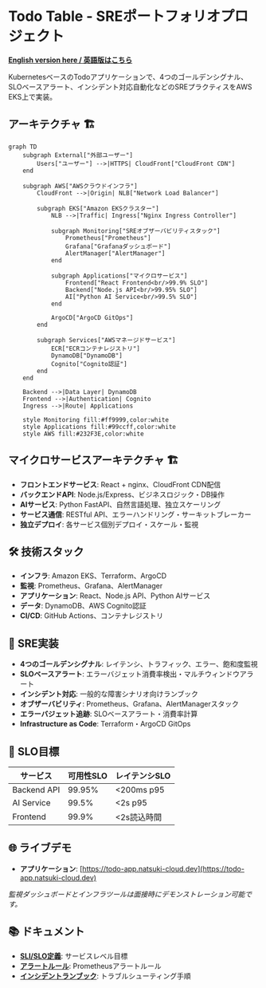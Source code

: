 # Todo Table - SREポートフォリオプロジェクト

**[English version here / 英語版はこちら](./README.md)**

KubernetesベースのTodoアプリケーションで、4つのゴールデンシグナル、SLOベースアラート、インシデント対応自動化などのSREプラクティスをAWS EKS上で実装。

## アーキテクチャ 🏗️

```mermaid
graph TD
    subgraph External["外部ユーザー"]
        Users["ユーザー"] -->|HTTPS| CloudFront["CloudFront CDN"]
    end
    
    subgraph AWS["AWSクラウドインフラ"]
        CloudFront -->|Origin| NLB["Network Load Balancer"]
        
        subgraph EKS["Amazon EKSクラスター"]
            NLB -->|Traffic| Ingress["Nginx Ingress Controller"]
            
            subgraph Monitoring["SREオブザーバビリティスタック"]
                Prometheus["Prometheus"] 
                Grafana["Grafanaダッシュボード"]
                AlertManager["AlertManager"]
            end
            
            subgraph Applications["マイクロサービス"]
                Frontend["React Frontend<br/>99.9% SLO"]
                Backend["Node.js API<br/>99.95% SLO"] 
                AI["Python AI Service<br/>99.5% SLO"]
            end
            
            ArgoCD["ArgoCD GitOps"]
        end
        
        subgraph Services["AWSマネージドサービス"]
            ECR["ECRコンテナレジストリ"]
            DynamoDB["DynamoDB"]
            Cognito["Cognito認証"]
        end
    end
    
    Backend -->|Data Layer| DynamoDB
    Frontend -->|Authentication| Cognito
    Ingress -->|Route| Applications
    
    style Monitoring fill:#ff9999,color:white
    style Applications fill:#99ccff,color:white
    style AWS fill:#232F3E,color:white
```

## マイクロサービスアーキテクチャ 🏗️
- **フロントエンドサービス**: React + nginx、CloudFront CDN配信
- **バックエンドAPI**: Node.js/Express、ビジネスロジック・DB操作
- **AIサービス**: Python FastAPI、自然言語処理、独立スケーリング
- **サービス通信**: RESTful API、エラーハンドリング・サーキットブレーカー
- **独立デプロイ**: 各サービス個別デプロイ・スケール・監視

## 🛠️ 技術スタック

- **インフラ**: Amazon EKS、Terraform、ArgoCD
- **監視**: Prometheus、Grafana、AlertManager
- **アプリケーション**: React、Node.js API、Python AIサービス
- **データ**: DynamoDB、AWS Cognito認証
- **CI/CD**: GitHub Actions、コンテナレジストリ

## 🎯 SRE実装

- **4つのゴールデンシグナル**: レイテンシ、トラフィック、エラー、飽和度監視
- **SLOベースアラート**: エラーバジェット消費率検出・マルチウィンドウアラート
- **インシデント対応**: 一般的な障害シナリオ向けランブック
- **オブザーバビリティ**: Prometheus、Grafana、AlertManagerスタック
- **エラーバジェット追跡**: SLOベースアラート・消費率計算
- **Infrastructure as Code**: Terraform・ArgoCD GitOps

## 🎯 SLO目標

| サービス | 可用性SLO | レイテンシSLO |
|---------|-----------|-------------|
| Backend API | 99.95% | <200ms p95 |
| AI Service | 99.5% | <2s p95 |
| Frontend | 99.9% | <2s読込時間 |

## 🌐 ライブデモ

- **アプリケーション**: [https://todo-app.natsuki-cloud.dev](https://todo-app.natsuki-cloud.dev)

*監視ダッシュボードとインフラツールは面接時にデモンストレーション可能です。*

## 📚 ドキュメント

- **[SLI/SLO定義](./infra/k8s/app-base/sre-slis-slos.yaml)**: サービスレベル目標
- **[アラートルール](./infra/k8s/app-base/sre-alert-rules.yaml)**: Prometheusアラートルール  
- **[インシデントランブック](./infra/k8s/app-base/sre-runbooks.yaml)**: トラブルシューティング手順